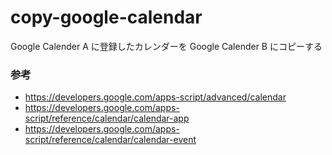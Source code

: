 # copy-google-calendar

Google Calender A に登録したカレンダーを Google Calender B にコピーする

### 参考
- https://developers.google.com/apps-script/advanced/calendar
- https://developers.google.com/apps-script/reference/calendar/calendar-app
- https://developers.google.com/apps-script/reference/calendar/calendar-event
